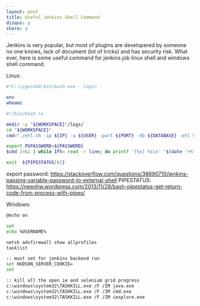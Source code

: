 ```yaml
---
layout: post
title: Useful Jenkins Shell Command
disqus: y
share: y
---
```


Jenkins is very popular, but most of plugins are developered by someone no one knows, lack of document (lot of tricks) and has security risk. What ever, here is some useful command for jenkins job linux shell and windows shell command.

Linux:
```bash
#!C:\cygwin64\bin\bash.exe --login -

env
whoami
```

```bash
#!/bin/bash +x

mkdir -p "${WORKSPACE}"/logs/
cd "${WORKSPACE}"
cmd="./etl.sh -ip ${IP} -u ${USER} -port ${PORT} -db ${DATABASE} -etl ${ETL} -batch ${BATCHSIZE} -cl ${COPYLIST_LOCATION} -ids ${USER_INPUT_IDS}"

export PGPASSWORD=${PASSWORD}
$cmd 2>&1 | while IFS= read -r line; do printf '[%s] %s\n' "$(date '+%Y-%m-%d %H:%M:%S')" "$line"; done | tee -a "${WORKSPACE}/logs/${ETL}.`date +%m-%d-%Y`.log"

exit  ${PIPESTATUS[0]}
```

export password: https://stackoverflow.com/questions/38690710/jenkins-passing-variable-password-to-external-shell
PIPESTATUS: https://neeohw.wordpress.com/2013/11/28/bash-pipestatus-get-return-code-from-process-with-pipes/

Windows:
```bash
@echo on

set
echo %USERNAME%

netsh advfirewall show allprofiles
tasklist
```

```bash
:: must set for jenkins backend run
set HUDSON_SERVER_COOKIE=
set

:: kill all the open ie and selenium grid progress
c:\windows\system32\TASKKILL.exe /F /IM java.exe
c:\windows\system32\TASKKILL.exe /F /IM cmd.exe
c:\windows\system32\TASKKILL.exe /F /IM iexplore.exe
```